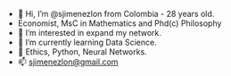 - 👋 Hi, I’m @sjimenezlon from Colombia - 28 years old. 
- Economist, MsC in Mathematics and Phd(c) Philosophy
- 👀 I’m interested in expand my network.
- 🌱 I’m currently learning Data Science.
- 💞️ Ethics, Python, Neural Networks. 
- 📫 sjimenezlon@gmail.com
